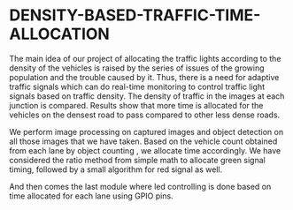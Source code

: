 # DENSITY-BASED-TRAFFIC-TIME-ALLOCATION

The main idea of our project of allocating the traffic lights according to the density of the vehicles is raised by the series of issues of the growing population and the trouble caused by it. Thus, there is a need for adaptive traffic signals which can do real-time monitoring to control traffic light signals based on traffic density. The density of traffic in the images at each junction is compared. Results show that more time is allocated for the vehicles on the densest road to pass compared to other less dense roads.

We perform image processing on captured images and object detection on all those images that we have taken.
Based on the vehicle count obtained from each lane by object counting , we allocate time accordingly.
We have considered the ratio method from simple math to allocate green signal timing, 
followed by a small algorithm for red signal as well.

And then comes the last module where led controlling is done based on time allocated for each lane using GPIO pins.
